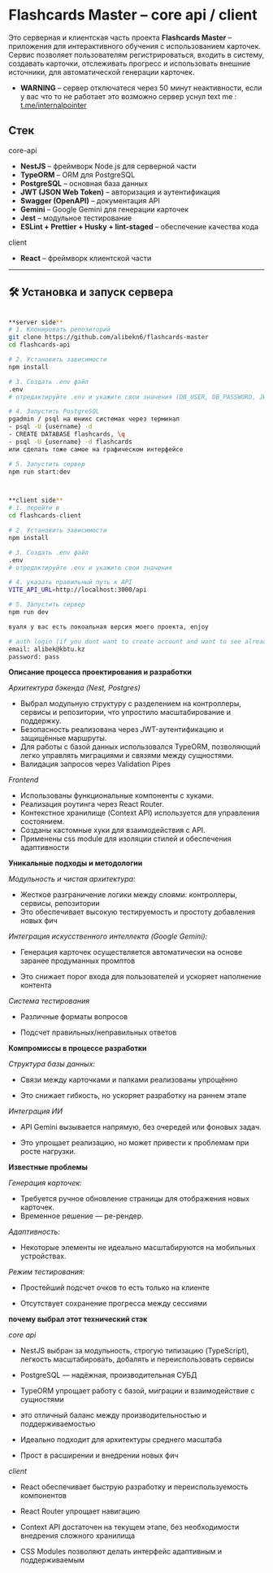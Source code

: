 # Flashcards Master – core api / client

Это серверная и клиентская часть проекта **Flashcards Master** – приложения для интерактивного обучения с использованием карточек. Сервис позволяет пользователям регистрироваться, входить в систему, создавать карточки, отслеживать прогресс и использовать внешние источники, для автоматической генерации карточек.

- **WARNING** – сервер отключатеся через 50 минут неактивности, если у вас что то не работает это возможно сервер уснул
text me : [t.me/internalpointer](https://t.me/internalpointer)

## Стек

core-api
- **NestJS** – фреймворк Node.js для серверной части
- **TypeORM** – ORM для PostgreSQL
- **PostgreSQL** – основная база данных
- **JWT (JSON Web Token)** – авторизация и аутентификация
- **Swagger (OpenAPI)** – документация API
- **Gemini** – Google Gemini для генерации карточек
- **Jest** – модульное тестирование
- **ESLint + Prettier + Husky + lint-staged** – обеспечение качества кода


client
- **React** – фреймворк клиентской части

---

## 🛠 Установка и запуск сервера

```bash

**server side**
# 1. Клонировать репозиторий
git clone https://github.com/alibekn6/flashcards-master
cd flashcards-api

# 2. Установить зависимости
npm install

# 3. Создать .env файл
.env
# отредактируйте .env и укажите свои значения (DB_USER, DB_PASSWORD, JWT_SECRET, GEMINI_API_KEY and so on)

# 4. Запустить PostgreSQL
pgadmin / psql на юникс системах через терминал
- psql -U {username} -d
- CREATE DATABASE flashcards, \q
- psql -U {username} -d flashcards
или сделать тоже самое на графическом интерфейсе

# 5. Запустить сервер
npm run start:dev



**client side**
# 1. перейти в 
cd flashcards-client

# 2. Установить зависимости
npm install

# 3. Создать .env файл
.env
# отредактируйте .env и укажите свои значения

# 4. указать правильный путь к API
VITE_API_URL=http://localhost:3000/api

# 5. Запустить сервер
npm run dev

вуаля у вас есть локоальная версия моего проекта, enjoy

# auth login (if you dont want to create account and want to see already created fodlers and flashcards)
email: alibek@kbtu.kz
password: pass

```


**Описание процесса проектирования и разработки**

*Архитектура бэкенда (Nest, Postgres)*

- Выбрал модульную структуру с разделением на контроллеры, сервисы и репозитории, что упростило масштабирование и поддержку.
- Безопасность реализована через JWT-аутентификацию и защищённые маршруты.
- Для работы с базой данных использовался TypeORM, позволяющий легко управлять миграциями и связями между сущностями.
- Валидация запросов через Validation Pipes

*Frontend*

- Использованы функциональные компоненты с хуками.
- Реализация роутинга через React Router.
- Контекстное хранилище (Context API) используется для управления состоянием.
- Созданы кастомные хуки для взаимодействия с API.
- Применены css module для изоляции стилей и обеспечения адаптивности




**Уникальные подходы и методологии**

*Модульность и чистая архитектура:*

- Жесткое разграничение логики между слоями: контроллеры, сервисы, репозитории
- Это обеспечивает высокую тестируемость и простоту добавления новых фич

*Интеграция искусственного интеллекта (Google Gemini):*

- Генерация карточек осуществляется автоматически на основе заранее продуманных промптов

- Это снижает порог входа для пользователей и ускоряет наполнение контента

*Система тестирования*

- Различные форматы вопросов

- Подсчет правильных/неправильных ответов



**Компромиссы в процессе разработки**

*Структура базы данных:*

- Связи между карточками и папками реализованы упрощённо

- Это снижает гибкость, но ускоряет разработку на раннем этапе

*Интеграция ИИ*
- API Gemini вызывается напрямую, без очередей или фоновых задач.

- Это упрощает реализацию, но может привести к проблемам при росте нагрузки.



**Известные проблемы**

*Генерация карточек:*

- Требуется ручное обновление страницы для отображения новых карточек.
- Временное решение — ре-рендер.

*Адаптивность:*

- Некоторые элементы не идеально масштабируются на мобильных устройствах.


*Режим тестирования:*

- Простейший подсчет очков то есть только на клиенте 

- Отсутствует сохранение прогресса между сессиями


**почему выбрал этот технический стэк**

*core api*
- NestJS выбран за модульность, строгую типизацию (TypeScript), легкость масштабировать, добалять и переиспользовать сервисы

- PostgreSQL — надёжная, производительная СУБД

- TypeORM упрощает работу с базой, миграции и взаимодействие с сущностями


- это отличный баланс между производительностью и поддерживаемостью
- Идеально подходит для архитектуры среднего масштаба
- Прост в расширении и внедрении новых фич

*client*

- React обеспечивает быструю разработку и переиспользуемость компонентов

- React Router упрощает навигацию

- Context API достаточен на текущем этапе, без необходимости внедрения сложного хранилища

- CSS Modules позволяют делать интерфейс адаптивным и поддерживаемым

